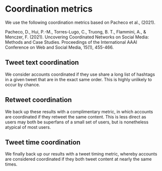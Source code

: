 # Coordination metrics
We use the following coordination metrics based on Pacheco et al., (2021).

Pacheco, D., Hui, P.-M., Torres-Lugo, C., Truong, B. T., Flammini, A., & Menczer, F. (2021). Uncovering Coordinated Networks on Social Media: Methods and Case Studies. Proceedings of the International AAAI Conference on Web and Social Media, 15(1), 455-466.

## Tweet text coordination
We consider accounts coordinated if they use share a long list of hashtags in a given tweet that are in the exact same order. This is highly unlikely to occur by chance.

## Retweet coordination
We back up these results with a complimentary metric, in which accounts are coordinated if they retweet the same content. This is less direct as users may both be superfans of a small set of users, but is nonetheless atypical of most users.

## Tweet time coordination
We finally back up our results with a tweet timing metric, whereby accounts are considered coordinated if they both tweet content at nearly the same times. 
